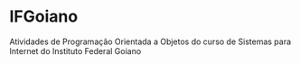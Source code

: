 # IFGoiano

Atividades de Programação Orientada a Objetos do curso de Sistemas para Internet do Instituto Federal Goiano

